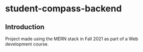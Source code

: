 # student-compass-backend

## Introduction

Project made using the MERN stack in Fall 2021 as part of a Web development course.
